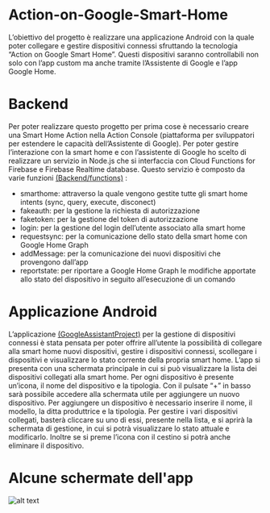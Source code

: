 # Action-on-Google-Smart-Home
L’obiettivo del progetto è realizzare una applicazione Android con la quale poter collegare e gestire dispositivi connessi sfruttando la tecnologia “Action on Google Smart Home”. Questi dispositivi saranno controllabili non solo con l’app custom ma anche tramite l’Assistente di Google e l’app Google Home.

# Backend
Per poter realizzare questo progetto per prima cose è necessario creare una Smart Home Action nella Action Console (piattaforma per sviluppatori per estendere le capacità dell’Assistente di Google). Per poter gestire l’interazione con la smart home e con l’assistente di Google ho scelto di realizzare un servizio in Node.js che si interfaccia con Cloud Functions for Firebase e Firebase Realtime database. Questo servizio è composto da varie funzioni [(Backend/functions)](Backend/functions) :
- smarthome: attraverso la quale vengono gestite tutte gli smart home intents (sync, query, execute, disconect)
- fakeauth: per la gestione la richiesta di autorizzazione
- faketoken: per la gestione del token di autorizzazione
- login: per la gestione del login dell’utente associato alla smart home
- requestsync: per la comunicazione dello stato della smart home con Google Home Graph
- addMessage: per la comunicazione dei nuovi dispositivi che provengono dall’app
- reportstate: per riportare a Google Home Graph le modifiche apportate allo stato del dispositivo in seguito all’esecuzione di un comando

# Applicazione Android
L’applicazione [(GoogleAssistantProject)](GoogleAssistantProject) per la gestione di dispositivi connessi è stata pensata per poter offrire all’utente la possibilità di collegare alla smart home nuovi dispositivi, gestire i dispositivi connessi, scollegare i dispositivi e visualizzare lo stato corrente della propria smart home. L’app si presenta con una schermata principale in cui si può visualizzare la lista dei dispositivi collegati alla smart home. Per ogni dispositivo è presente un’icona, il nome del dispositivo e la tipologia. Con il pulsate “+” in basso sarà possibile accedere alla schermata utile per aggiungere un nuovo dispositivo. Per aggiungere un dispositivo è necessario inserire il nome, il modello, la ditta produttrice e la tipologia.
Per gestire i vari dispositivi collegati, basterà cliccare su uno di essi, presente nella lista, e si aprirà la schermata di gestione, in cui si potrà visualizzare lo stato attuale e modificarlo. Inoltre se si preme l’icona con il cestino si potrà anche eliminare il dispositivo.

# Alcune schermate dell'app
![alt text](https://github.com/SilBre95/Action-on-Google-Smart-Home/AppImages/photo5771453164489389847.jpg)

